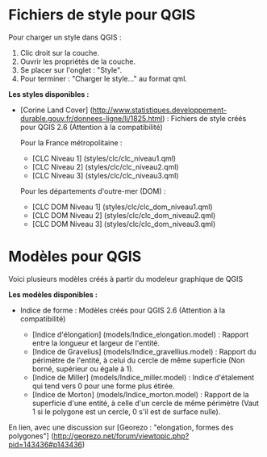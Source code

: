Fichiers de style pour QGIS
=====

Pour charger un style dans QGIS :

1. Clic droit sur la couche.
2. Ouvrir les propriétés de la couche.
3. Se placer sur l'onglet : "Style".
4. Pour terminer : "Charger le style..." au format qml.  

**Les styles disponibles :**
- [Corine Land Cover] (http://www.statistiques.developpement-durable.gouv.fr/donnees-ligne/li/1825.html) :
  Fichiers de style créés pour QGIS 2.6 (Attention à la compatibilité)

  Pour la France métropolitaine :
    - [CLC Niveau 1] (styles/clc/clc_niveau1.qml)
    - [CLC Niveau 2] (styles/clc/clc_niveau2.qml)
    - [CLC Niveau 3] (styles/clc/clc_niveau3.qml)

  Pour les départements d'outre-mer (DOM) :
    - [CLC DOM Niveau 1] (styles/clc/clc_dom_niveau1.qml)
    - [CLC DOM Niveau 2] (styles/clc/clc_dom_niveau2.qml)
    - [CLC DOM Niveau 3] (styles/clc/clc_dom_niveau3.qml)

Modèles pour QGIS
=====

Voici plusieurs modèles créés à partir du modeleur graphique de QGIS

**Les modèles disponibles :**
- Indice de forme :
  Modèles créés pour QGIS 2.6 (Attention à la compatibilité)

  - [Indice d'élongation] (models/Indice_elongation.model) : Rapport entre la longueur et largeur de l'entité.
  - [Indice de Gravelius] (models/Indice_gravellius.model) : Rapport du périmètre de l'entité, à celui du cercle de même superficie (Non borné, supérieur ou égale à 1).
  - [Indice de Miller] (models/Indice_miller.model) : Indice d'étalement qui tend vers 0 pour une forme plus étirée.
  - [Indice de Morton] (models/Indice_morton.model) : Rapport de la superficie d'une entité, à celle d'un cercle de même périmètre (Vaut 1 si le polygone est un cercle, 0 s'il est de surface nulle). 

En lien, avec une discussion sur [Georezo : "elongation, formes des polygones"] (http://georezo.net/forum/viewtopic.php?pid=143436#p143436)

